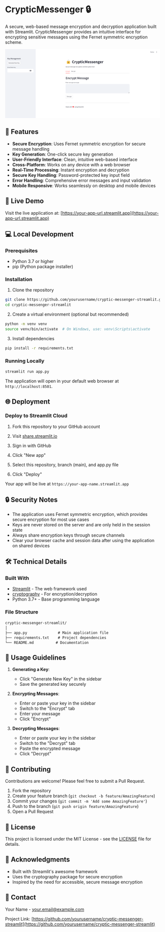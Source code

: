 # CrypticMessenger 🔒

A secure, web-based message encryption and decryption application built with Streamlit. CrypticMessenger provides an intuitive interface for encrypting sensitive messages using the Fernet symmetric encryption scheme.

![Logo](images/CrypticMessanger.png)

## 🌟 Features

- **Secure Encryption**: Uses Fernet symmetric encryption for secure message handling
- **Key Generation**: One-click secure key generation
- **User-Friendly Interface**: Clean, intuitive web-based interface
- **Cross-Platform**: Works on any device with a web browser
- **Real-Time Processing**: Instant encryption and decryption
- **Secure Key Handling**: Password-protected key input field
- **Error Handling**: Comprehensive error messages and input validation
- **Mobile Responsive**: Works seamlessly on desktop and mobile devices

## 🚀 Live Demo

Visit the live application at: [https://your-app-url.streamlit.app](https://your-app-url.streamlit.app)

## 💻 Local Development

### Prerequisites

- Python 3.7 or higher
- pip (Python package installer)

### Installation

1. Clone the repository
```bash
git clone https://github.com/yourusername/cryptic-messenger-streamlit.git
cd cryptic-messenger-streamlit
```

2. Create a virtual environment (optional but recommended)
```bash
python -m venv venv
source venv/bin/activate  # On Windows, use: venv\Scripts\activate
```

3. Install dependencies
```bash
pip install -r requirements.txt
```

### Running Locally

```bash
streamlit run app.py
```

The application will open in your default web browser at `http://localhost:8501`.

## 🌐 Deployment

### Deploy to Streamlit Cloud

1. Fork this repository to your GitHub account

2. Visit [share.streamlit.io](https://share.streamlit.io)

3. Sign in with GitHub

4. Click "New app"

5. Select this repository, branch (main), and app.py file

6. Click "Deploy"

Your app will be live at `https://your-app-name.streamlit.app`

## 🔒 Security Notes

- The application uses Fernet symmetric encryption, which provides secure encryption for most use cases
- Keys are never stored on the server and are only held in the session state
- Always share encryption keys through secure channels
- Clear your browser cache and session data after using the application on shared devices

## 🛠️ Technical Details

### Built With

- [Streamlit](https://streamlit.io/) - The web framework used
- [cryptography](https://cryptography.io/) - For encryption/decryption
- Python 3.7+ - Base programming language

### File Structure

```
cryptic-messenger-streamlit/
│
├── app.py              # Main application file
├── requirements.txt    # Project dependencies
└── README.md          # Documentation
```

## 📝 Usage Guidelines

1. **Generating a Key**:
   - Click "Generate New Key" in the sidebar
   - Save the generated key securely

2. **Encrypting Messages**:
   - Enter or paste your key in the sidebar
   - Switch to the "Encrypt" tab
   - Enter your message
   - Click "Encrypt"

3. **Decrypting Messages**:
   - Enter or paste your key in the sidebar
   - Switch to the "Decrypt" tab
   - Paste the encrypted message
   - Click "Decrypt"

## 🤝 Contributing

Contributions are welcome! Please feel free to submit a Pull Request.

1. Fork the repository
2. Create your feature branch (`git checkout -b feature/AmazingFeature`)
3. Commit your changes (`git commit -m 'Add some AmazingFeature'`)
4. Push to the branch (`git push origin feature/AmazingFeature`)
5. Open a Pull Request

## 📄 License

This project is licensed under the MIT License - see the [LICENSE](LICENSE) file for details.

## 🙏 Acknowledgments

- Built with Streamlit's awesome framework
- Uses the cryptography package for secure encryption
- Inspired by the need for accessible, secure message encryption

## 📧 Contact

Your Name - [your.email@example.com](mailto:your.email@example.com)

Project Link: [https://github.com/yourusername/cryptic-messenger-streamlit](https://github.com/yourusername/cryptic-messenger-streamlit)